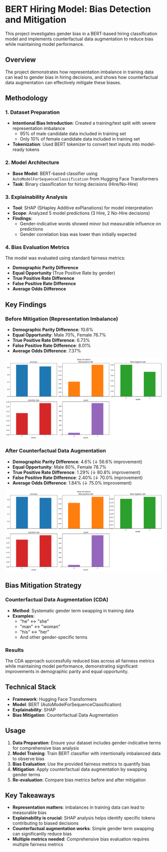 # BERT Hiring Model: Bias Detection and Mitigation

This project investigates gender bias in a BERT-based hiring classification model and implements counterfactual data augmentation to reduce bias while maintaining model performance.

## Overview

The project demonstrates how representation imbalance in training data can lead to gender bias in hiring decisions, and shows how counterfactual data augmentation can effectively mitigate these biases.

## Methodology

### 1. Dataset Preparation
- **Intentional Bias Introduction**: Created a training/test split with severe representation imbalance
  - 95% of male candidate data included in training set
  - Only 10% of female candidate data included in training set
- **Tokenization**: Used BERT tokenizer to convert text inputs into model-ready tokens

### 2. Model Architecture
- **Base Model**: BERT-based classifier using `AutoModelForSequenceClassification` from Hugging Face Transformers
- **Task**: Binary classification for hiring decisions (Hire/No-Hire)

### 3. Explainability Analysis
- **Tool**: SHAP (SHapley Additive exPlanations) for model interpretation
- **Scope**: Analyzed 5 model predictions (3 Hire, 2 No-Hire decisions)
- **Findings**: 
  - Gender-indicative words showed minor but measurable influence on predictions
  - Gender correlation bias was lower than initially expected

### 4. Bias Evaluation Metrics
The model was evaluated using standard fairness metrics:
- **Demographic Parity Difference**
- **Equal Opportunity** (True Positive Rate by gender)
- **True Positive Rate Difference**
- **False Positive Rate Difference**
- **Average Odds Difference**

## Key Findings

### Before Mitigation (Representation Imbalance)
- **Demographic Parity Difference**: 10.6%
- **Equal Opportunity**: Male 70%, Female 76.7%
- **True Positive Rate Difference**: 6.73%
- **False Positive Rate Difference**: 8.01%
- **Average Odds Difference**: 7.37%

![BeforeCDA](https://github.com/youssefokeil/Uncovering-Bias-and-Explaining-Decisions-in-a-Text-Based-Job-Screening-Model/blob/main/images/beforeCDA.png)

### After Counterfactual Data Augmentation
- **Demographic Parity Difference**: 4.6% (↓ 56.6% improvement)
- **Equal Opportunity**: Male 80%, Female 78.7%
- **True Positive Rate Difference**: 1.29% (↓ 80.8% improvement)
- **False Positive Rate Difference**: 2.40% (↓ 70.0% improvement)
- **Average Odds Difference**: 1.84% (↓ 75.0% improvement)

![AfterCDA](https://github.com/youssefokeil/Uncovering-Bias-and-Explaining-Decisions-in-a-Text-Based-Job-Screening-Model/blob/main/images/afterCDA.png)

## Bias Mitigation Strategy

### Counterfactual Data Augmentation (CDA)
- **Method**: Systematic gender term swapping in training data
- **Examples**:
  - "he" ↔ "she"
  - "man" ↔ "woman"
  - "his" ↔ "her"
  - And other gender-specific terms

### Results
The CDA approach successfully reduced bias across all fairness metrics while maintaining model performance, demonstrating significant improvements in demographic parity and equal opportunity.

## Technical Stack

- **Framework**: Hugging Face Transformers
- **Model**: BERT (AutoModelForSequenceClassification)
- **Explainability**: SHAP
- **Bias Mitigation**: Counterfactual Data Augmentation

## Usage

1. **Data Preparation**: Ensure your dataset includes gender-indicative terms for comprehensive bias analysis
2. **Model Training**: Train BERT classifier with intentionally imbalanced data to observe bias
3. **Bias Evaluation**: Use the provided fairness metrics to quantify bias
4. **Mitigation**: Apply counterfactual data augmentation by swapping gender terms
5. **Re-evaluation**: Compare bias metrics before and after mitigation

## Key Takeaways

- **Representation matters**: imbalances in training data can lead to measurable bias
- **Explainability is crucial**: SHAP analysis helps identify specific tokens contributing to biased decisions
- **Counterfactual augmentation works**: Simple gender term swapping can significantly reduce bias
- **Multiple metrics needed**: Comprehensive bias evaluation requires multiple fairness metrics
